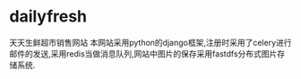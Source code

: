 # dailyfresh
天天生鲜超市销售网站
本网站采用python的django框架,注册时采用了celery进行邮件的发送,采用redis当做消息队列,网站中图片的保存采用fastdfs分布式图片存储系统.
